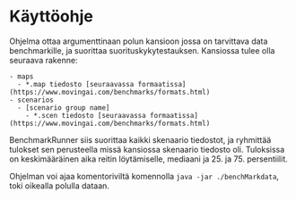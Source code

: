 # Käyttöohje

Ohjelma ottaa argumenttinaan polun kansioon jossa on tarvittava data benchmarkille, ja suorittaa suorituskykytestauksen. Kansiossa tulee olla seuraava rakenne:

```
- maps
  - *.map tiedosto [seuraavassa formaatissa](https://www.movingai.com/benchmarks/formats.html)
- scenarios
  - [scenario group name]
    - *.scen tiedosto [seuraavassa formaatissa](https://www.movingai.com/benchmarks/formats.html)
 ```
 
BenchmarkRunner siis suorittaa kaikki skenaario tiedostot, ja ryhmittää tulokset sen perusteella missä kansiossa skenaario tiedosto oli. Tuloksissa on keskimääräinen aika reitin löytämiselle, mediaani ja 25. ja 75. persentiilit.

Ohjelman voi ajaa komentoriviltä komennolla `java -jar ./benchMarkdata`, toki oikealla polulla dataan.
